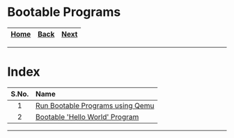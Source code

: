 # Bootable Programs

| [Home](/README.md) | [Back](/Xrandr/1_manage_multiple_montiors.md) | [Next](./1_run_bootable_programs_using_qemu.md) |
| :---: | :---: | :---: |

---

# Index

| S.No. | Name |
| :---: | :--- |
| 1 | [Run Bootable Programs using Qemu](./1_run_bootable_programs_using_qemu.md) |
| 2 | [Bootable 'Hello World' Program](./2_bootable_program_for_x86.md) |

---

